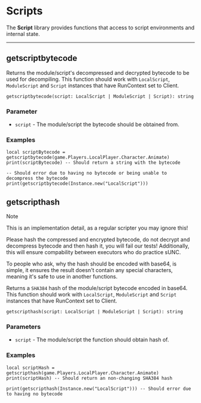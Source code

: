 # Scripts
The **Script** library provides functions that access to script environments and internal state.

---

## getscriptbytecode

Returns the module/script's decompressed and decrypted bytecode to be used for decompiling. This function should work with `LocalScript`, `ModuleScript` and `Script` instances that have RunContext set to Client.
```luau
getscriptbytecode(script: LocalScript | ModuleScript | Script): string
```

### Parameter
- `script` - The module/script the bytecode should be obtained from.

### Examples
```luau
local scriptBytecode = getscriptbytecode(game.Players.LocalPlayer.Character.Animate)
print(scriptBytecode) -- Should return a string with the bytecode
```

```luau
-- Should error due to having no bytecode or being unable to decompress the bytecode
print(getscriptbytecode(Instance.new("LocalScript")))
```

## getscripthash

> [!NOTE]
> This is an implementation detail, as a regular scripter you may ignore this!
> 
> Please hash the compressed and encrypted bytecode, do not decrypt and decompress bytecode and then hash it, you will fail our tests!
> Additionally, this will ensure compability between executors who do practice sUNC.
>
> To people who ask, why the hash should be encoded with base64, is simple, it ensures the result doesn't contain any special characters, meaning it's safe to use in another functions.

Returns a `SHA384` hash of the module/script bytecode encoded in base64. This function should work with `LocalScript`, `ModuleScript` and `Script` instances that have RunContext set to Client.
```luau
getscripthash(script: LocalScript | ModuleScript | Script): string
```

### Parameters
- `script` - The module/script the function should obtain hash of.

### Examples

```luau
local scriptHash = getscripthash(game.Players.LocalPlayer.Character.Animate)
print(scriptHash) -- Should return an non-changing SHA384 hash
```

```luau
print(getscripthash(Instance.new("LocalScript"))) -- Should error due to having no bytecode
```

